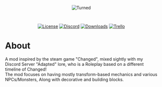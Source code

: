<div align="center">
  <br />
  <p>
    <img src="https://cdn.discordapp.com/attachments/814468698618200135/838709503725010944/Turned_Background.png"  alt="Turned"/>
  </p>
  <br />
  <p>
    <a href="https://github.com/xhayper/Turned/blob/main/LICENSE" target="_blank"><img src="https://img.shields.io/github/license/xhayper/Turned" alt="License"></a>
    <a href="https://discord.gg/agxfs9btJK" target="_blank"><img src="https://img.shields.io/discord/636852445867409408" alt="Discord"></a>
    <a href="https://github.com/xhayper/Turned/releases" target="_blank"><img src="https://img.shields.io/github/downloads/xhayper/Turned/total" alt="Downloads"></a>
    <a href="https://trello.com/b/shhQBzRt/turned-remaster-roadmap" target="_blank"><img src="https://img.shields.io/badge/trello-blue?logo=trello" alt="Trello"></a>
  </p>
</div>

# About

A mod inspired by the steam game "Changed", mixed sightly with my Discord Server "Adapted" lore, who is a Roleplay based
on a different timeline of Changed!<br>
The mod focuses on having mostly transform-based mechanics and various NPCs/Monsters, Along with decorative and building
blocks.